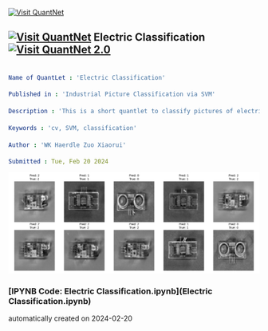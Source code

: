 [<img src="https://github.com/QuantLet/Styleguide-and-FAQ/blob/master/pictures/banner.png" width="1100" alt="Visit QuantNet">](http://quantlet.de/)

## [<img src="https://github.com/QuantLet/Styleguide-and-FAQ/blob/master/pictures/qloqo.png" alt="Visit QuantNet">](http://quantlet.de/) **Electric Classification** [<img src="https://github.com/QuantLet/Styleguide-and-FAQ/blob/master/pictures/QN2.png" width="60" alt="Visit QuantNet 2.0">](http://quantlet.de/)

```yaml

Name of QuantLet : 'Electric Classification'

Published in : 'Industrial Picture Classification via SVM' 

Description : 'This is a short quantlet to classify pictures of electric applicances'

Keywords : 'cv, SVM, classification'

Author : 'WK Haerdle Zuo Xiaorui'

Submitted : Tue, Feb 20 2024

```

![Picture1](result_classification.png)

### [IPYNB Code: Electric Classification.ipynb](Electric Classification.ipynb)


automatically created on 2024-02-20